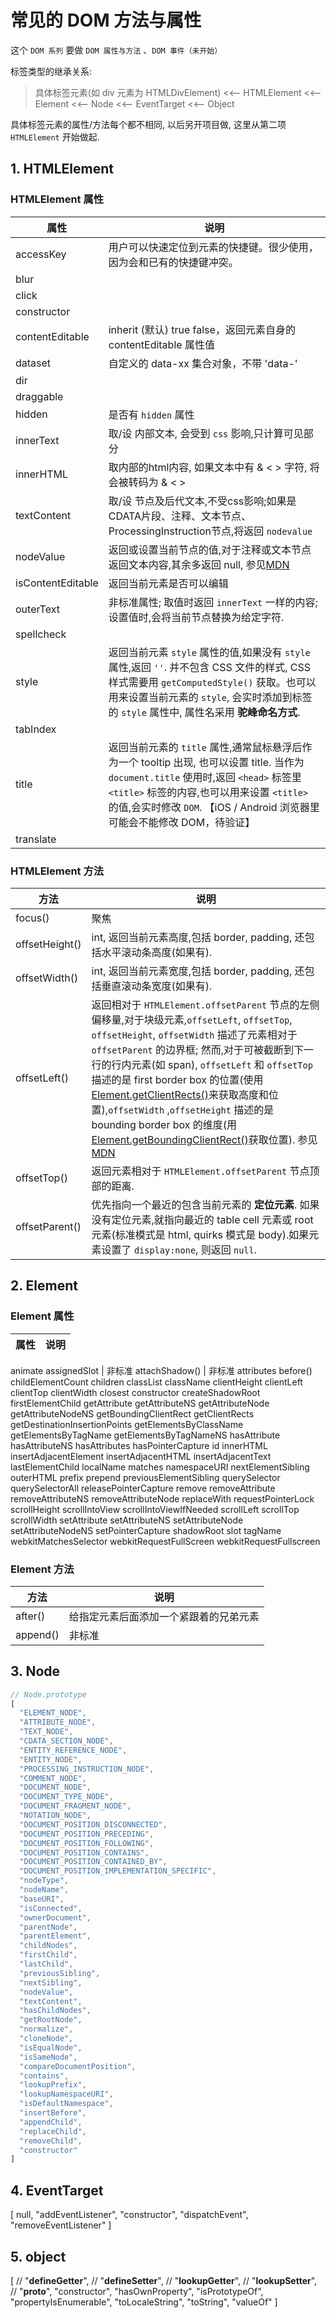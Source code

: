 # 常见的 DOM 方法与属性

这个 `DOM 系列` 要做 `DOM 属性与方法` 、`DOM 事件（未开始）`

标签类型的继承关系:

> 具体标签元素(如 div 元素为 HTMLDivElement) <<-- HTMLElement <<-- Element <<-- Node <<-- EventTarget <<-- Object

具体标签元素的属性/方法每个都不相同, 以后另开项目做, 这里从第二项 `HTMLElement` 开始做起.


## 1. HTMLElement


### HTMLElement 属性

属性 | 说明
---|---
accessKey         | 用户可以快速定位到元素的快捷键。很少使用，因为会和已有的快捷键冲突。
blur              |
click             |
constructor       |
contentEditable   | inherit (默认) true false，返回元素自身的 contentEditable 属性值
dataset           | 自定义的 data-xx 集合对象，不带 'data-'
dir               |
draggable         |
hidden            | 是否有 `hidden` 属性
innerText         | 取/设 内部文本, 会受到 `css` 影响,只计算可见部分
innerHTML         | 取内部的html内容, 如果文本中有 & < > 字符, 将会被转码为 &amp; &lt; &gt;
textContent       | 取/设 节点及后代文本,不受css影响;如果是CDATA片段、注释、文本节点、ProcessingInstruction节点,将返回 `nodevalue`
nodeValue         | 返回或设置当前节点的值,对于注释或文本节点返回文本内容,其余多返回 null, 参见[MDN](https://developer.mozilla.org/zh-CN/docs/Web/API/Node/nodeValue)
isContentEditable | 返回当前元素是否可以编辑
outerText         | 非标准属性; 取值时返回 `innerText` 一样的内容; 设置值时,会将当前节点替换为给定字符.
spellcheck        |
style             | 返回当前元素 `style` 属性的值,如果没有 `style` 属性,返回 `''`. 并不包含 CSS 文件的样式, CSS 样式需要用 `getComputedStyle()` 获取。也可以用来设置当前元素的 `style`, 会实时添加到标签的 `style` 属性中, 属性名采用 **驼峰命名方式**.
tabIndex          |
title             | 返回当前元素的 `title` 属性,通常鼠标悬浮后作为一个 tooltip 出现, 也可以设置 title. 当作为 `document.title` 使用时,返回 `<head>` 标签里 `<title>` 标签的内容,也可以用来设置 `<title>` 的值,会实时修改 `DOM`. 【iOS / Android 浏览器里可能会不能修改 DOM，待验证】
translate         |


### HTMLElement 方法

方法 | 说明
---|---
focus()             | 聚焦
offsetHeight()      | int, 返回当前元素高度,包括 border, padding, 还包括水平滚动条高度(如果有).
offsetWidth()       | int, 返回当前元素宽度,包括 border, padding, 还包括垂直滚动条宽度(如果有).
offsetLeft()        | 返回相对于 `HTMLElement.offsetParent` 节点的左侧偏移量,对于块级元素,`offsetLeft`, `offsetTop`, `offsetHeight`, `offsetWidth` 描述了元素相对于 `offsetParent` 的边界框; 然而,对于可被截断到下一行的行内元素(如 span), `offsetLeft` 和 `offsetTop` 描述的是 first border box 的位置(使用[Element.getClientRects()](https://developer.mozilla.org/en-US/docs/Web/API/Element/getClientRects)来获取高度和位置),`offsetWidth` ,`offsetHeight` 描述的是 bounding border box 的维度(用 [Element.getBoundingClientRect()](https://developer.mozilla.org/en-US/docs/Web/API/Element/getBoundingClientRect)获取位置). 参见[MDN](https://developer.mozilla.org/en-US/docs/Web/API/HTMLElement/offsetLeft)
offsetTop()         | 返回元素相对于 `HTMLElement.offsetParent` 节点顶部的距离.
offsetParent()      | 优先指向一个最近的包含当前元素的 **定位元素**. 如果没有定位元素,就指向最近的 table cell 元素或 root 元素(标准模式是 html, quirks 模式是 body).如果元素设置了 `display:none`, 则返回 `null`. 



## 2. Element

### Element 属性

属性 | 说明
---|---


  animate
  assignedSlot | 非标准
  attachShadow() | 非标准
  attributes
  before()
  childElementCount
  children
  classList
  className
  clientHeight
  clientLeft
  clientTop
  clientWidth
  closest
  constructor
  createShadowRoot
  firstElementChild
  getAttribute
  getAttributeNS
  getAttributeNode
  getAttributeNodeNS
  getBoundingClientRect
  getClientRects
  getDestinationInsertionPoints
  getElementsByClassName
  getElementsByTagName
  getElementsByTagNameNS
  hasAttribute
  hasAttributeNS
  hasAttributes
  hasPointerCapture
  id
  innerHTML
  insertAdjacentElement
  insertAdjacentHTML
  insertAdjacentText
  lastElementChild
  localName
  matches
  namespaceURI
  nextElementSibling
  outerHTML
  prefix
  prepend
  previousElementSibling
  querySelector
  querySelectorAll
  releasePointerCapture
  remove
  removeAttribute
  removeAttributeNS
  removeAttributeNode
  replaceWith
  requestPointerLock
  scrollHeight
  scrollIntoView
  scrollIntoViewIfNeeded
  scrollLeft
  scrollTop
  scrollWidth
  setAttribute
  setAttributeNS
  setAttributeNode
  setAttributeNodeNS
  setPointerCapture
  shadowRoot
  slot
  tagName
  webkitMatchesSelector
  webkitRequestFullScreen
  webkitRequestFullscreen


### Element 方法

方法 | 说明
---|---
after()       | 给指定元素后面添加一个紧跟着的兄弟元素
append() | 非标准




## 3. Node
```js
// Node.prototype
[
  "ELEMENT_NODE", 
  "ATTRIBUTE_NODE", 
  "TEXT_NODE", 
  "CDATA_SECTION_NODE", 
  "ENTITY_REFERENCE_NODE", 
  "ENTITY_NODE", 
  "PROCESSING_INSTRUCTION_NODE", 
  "COMMENT_NODE", 
  "DOCUMENT_NODE", 
  "DOCUMENT_TYPE_NODE", 
  "DOCUMENT_FRAGMENT_NODE", 
  "NOTATION_NODE", 
  "DOCUMENT_POSITION_DISCONNECTED", 
  "DOCUMENT_POSITION_PRECEDING", 
  "DOCUMENT_POSITION_FOLLOWING", 
  "DOCUMENT_POSITION_CONTAINS", 
  "DOCUMENT_POSITION_CONTAINED_BY", 
  "DOCUMENT_POSITION_IMPLEMENTATION_SPECIFIC", 
  "nodeType", 
  "nodeName", 
  "baseURI", 
  "isConnected", 
  "ownerDocument", 
  "parentNode", 
  "parentElement", 
  "childNodes", 
  "firstChild", 
  "lastChild", 
  "previousSibling", 
  "nextSibling", 
  "nodeValue", 
  "textContent", 
  "hasChildNodes", 
  "getRootNode", 
  "normalize", 
  "cloneNode", 
  "isEqualNode", 
  "isSameNode", 
  "compareDocumentPosition", 
  "contains", 
  "lookupPrefix", 
  "lookupNamespaceURI", 
  "isDefaultNamespace", 
  "insertBefore", 
  "appendChild", 
  "replaceChild", 
  "removeChild", 
  "constructor"
]
```

## 4. EventTarget
[
  null, 
  "addEventListener", 
  "constructor", 
  "dispatchEvent", 
  "removeEventListener"
]
## 5. object
[
  // "__defineGetter__", 
  // "__defineSetter__", 
  // "__lookupGetter__", 
  // "__lookupSetter__", 
  // "__proto__", 
  "constructor", 
  "hasOwnProperty", 
  "isPrototypeOf", 
  "propertyIsEnumerable", 
  "toLocaleString", 
  "toString", 
  "valueOf"
]
